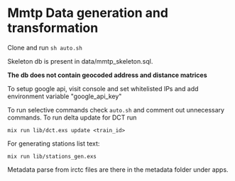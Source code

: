 # Mmtp Data generation and transformation

Clone and run `sh auto.sh`


Skeleton db is present in data/mmtp_skeleton.sql.

**The db does not contain geocoded address and distance matrices**

To setup google api, visit console and set whitelisted IPs and add environment variable "google_api_key"

To run selective commands check `auto.sh` and comment out unnecessary commands.
To run delta update for DCT run 

```
mix run lib/dct.exs update <train_id>
```

For generating stations list text:

```
mix run lib/stations_gen.exs
```

Metadata parse from irctc files are there in the metadata folder under apps.



